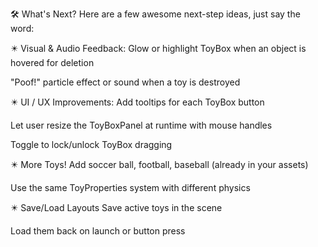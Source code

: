 ﻿🛠️ What's Next?
Here are a few awesome next-step ideas, just say the word:

✴️ Visual & Audio Feedback:
Glow or highlight ToyBox when an object is hovered for deletion

"Poof!" particle effect or sound when a toy is destroyed

✴️ UI / UX Improvements:
Add tooltips for each ToyBox button

Let user resize the ToyBoxPanel at runtime with mouse handles

Toggle to lock/unlock ToyBox dragging

✴️ More Toys!
Add soccer ball, football, baseball (already in your assets)

Use the same ToyProperties system with different physics

✴️ Save/Load Layouts
Save active toys in the scene

Load them back on launch or button press
